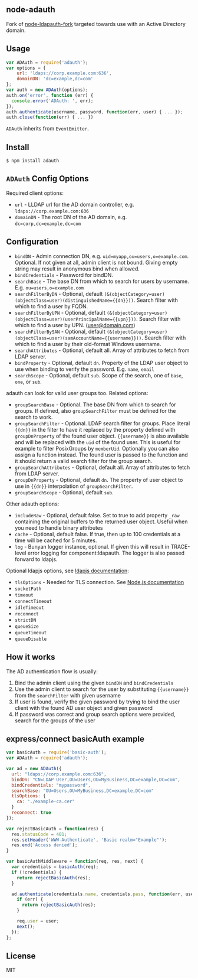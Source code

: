 ## node-adauth

Fork of [node-ldapauth-fork](https://github.com/vesse/node-ldapauth-fork) targeted towards use with an Active Directory domain.

## Usage

```javascript
var ADAuth = require('adauth');
var options = {
    url: 'ldaps://corp.example.com:636',
    domainDN: 'dc=example,dc=com'
};
var auth = new ADAuth(options);
auth.on('error', function (err) {
  console.error('ADAuth: ', err);
});
auth.authenticate(username, password, function(err, user) { ... });
auth.close(function(err) { ... })
```

`ADAuth` inherits from `EventEmitter`.

## Install

    $ npm install adauth

## `ADAuth` Config Options

Required client options:

- `url` - LLDAP url for the AD domain controller, e.g. `ldaps://corp.example.com:636`
- `domainDN` - The root DN of the AD domain, e.g. `dc=corp,dc=example,dc=com`

## Configuration

- `bindDN` - Admin connection DN, e.g. `uid=myapp,ou=users,o=example.com`. Optional. If not given at all, admin client is not bound. Giving empty string may result in anonymous bind when allowed.
- `bindCredentials` - Password for bindDN.
- `searchBase` - The base DN from which to search for users by username. E.g. `ou=users,o=example.com`
- `searchFilterByDN` - Optional, default `(&(objectCategory=user)(objectClass=user)(distinguishedName={{dn}}))`. Search filter with which to find a user by FQDN.
- `searchFilterByUPN` - Optional, default `(&(objectCategory=user)(objectClass=user)(userPrincipalName={{upn}}))`. Search filter with which to find a user by UPN. (user@domain.com)
- `searchFilterBySAN` - Optional, default `(&(objectCategory=user)(objectClass=user)(samAccountName={{username}}))`. Search filter with which to find a user by their old-format Windows username.
- `searchAttributes` - Optional, default all. Array of attributes to fetch from LDAP server.
- `bindProperty` - Optional, default `dn`. Property of the LDAP user object to use when binding to verify the password. E.g. `name`, `email`
- `searchScope` - Optional, default `sub`. Scope of the search, one of `base`, `one`, or `sub`.

adauth can look for valid user groups too. Related options:

- `groupSearchBase` - Optional. The base DN from which to search for groups. If defined, also `groupSearchFilter` must be defined for the search to work.
- `groupSearchFilter` - Optional. LDAP search filter for groups. Place literal `{{dn}}` in the filter to have it replaced by the property defined with `groupDnProperty` of the found user object. `{{username}}` is also available and will be replaced with the `uid` of the found user. This is useful for example to filter PosixGroups by `memberUid`. Optionally you can also assign a function instead. The found user is passed to the function and it should return a valid search filter for the group search.
- `groupSearchAttributes` - Optional, default all. Array of attributes to fetch from LDAP server.
- `groupDnProperty` - Optional, default `dn`. The property of user object to use in `{{dn}}` interpolation of `groupSearchFilter`.
- `groupSearchScope` - Optional, default `sub`.

Other adauth options:

- `includeRaw` - Optional, default false. Set to true to add property `_raw` containing the original buffers to the returned user object. Useful when you need to handle binary attributes
- `cache` - Optional, default false. If true, then up to 100 credentials at a time will be cached for 5 minutes.
- `log` - Bunyan logger instance, optional. If given this will result in TRACE-level error logging for component:ldapauth. The logger is also passed forward to ldapjs.

Optional ldapjs options, see [ldapjs documentation](https://github.com/mcavage/node-ldapjs/blob/v1.0.1/docs/client.md):

- `tlsOptions` - Needed for TLS connection. See [Node.js documentation](https://nodejs.org/api/tls.html#tls_tls_connect_options_callback)
- `socketPath`
- `timeout`
- `connectTimeout`
- `idleTimeout`
- `reconnect`
- `strictDN`
- `queueSize`
- `queueTimeout`
- `queueDisable`

## How it works

The AD authentication flow is usually:

1. Bind the admin client using the given `bindDN` and `bindCredentials`
2. Use the admin client to search for the user by substituting `{{username}}` from the `searchFilter` with given username
3. If user is found, verify the given password by trying to bind the user client with the found AD user object and given password
4. If password was correct and group search options were provided, search for the groups of the user

## express/connect basicAuth example

```javascript
var basicAuth = require('basic-auth');
var ADAuth = require('adauth');

var ad = new ADAuth({
  url: "ldaps://corp.example.com:636",
  bindDn: "CN=LDAP User,OU=Users,OU=MyBusiness,DC=example,DC=com",
  bindCredentials: "mypassword",
  searchBase: "OU=Users,OU=MyBusiness,DC=example,DC=com"
  tlsOptions: {
    ca: "./example-ca.cer"
  }
  reconnect: true
});

var rejectBasicAuth = function(res) {
  res.statusCode = 401;
  res.setHeader('WWW-Authenticate', 'Basic realm="Example"');
  res.end('Access denied');
}

var basicAuthMiddleware = function(req, res, next) {
  var credentials = basicAuth(req);
  if (!credentials) {
    return rejectBasicAuth(res);
  }

  ad.authenticate(credentials.name, credentials.pass, function(err, user) {
    if (err) {
      return rejectBasicAuth(res);
    }

    req.user = user;
    next();
  });
};
```

## License

MIT
